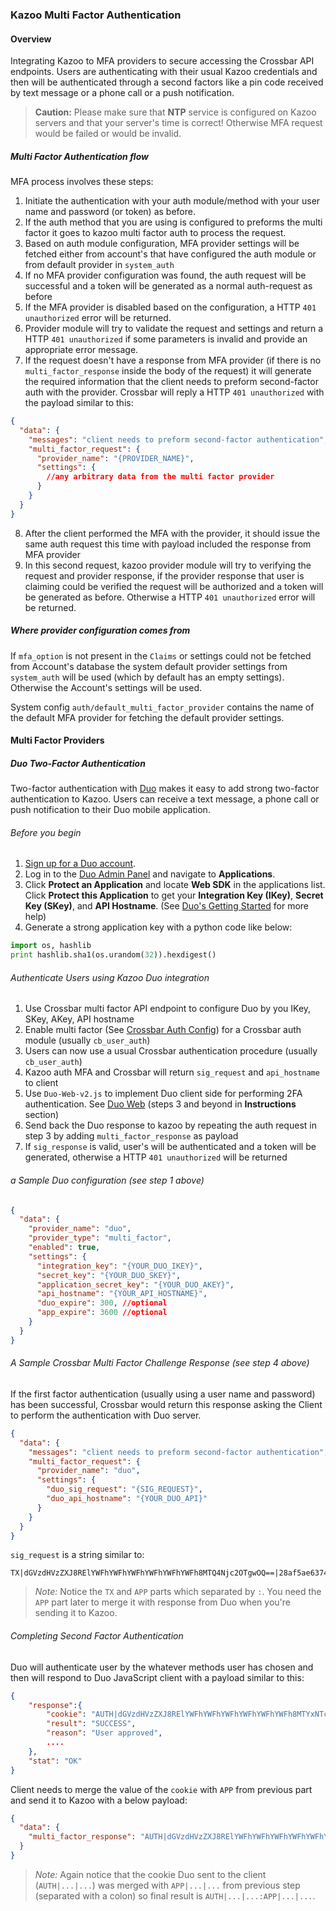 ### Kazoo Multi Factor Authentication

#### Overview

Integrating Kazoo to MFA providers to secure accessing the Crossbar API endpoints. Users are authenticating with their usual Kazoo credentials and then will be authenticated through a second factors like a pin code received by text message or a phone call or a push notification.

> **Caution:** Please make sure that **NTP** service is configured on Kazoo servers and that your server's time is correct! Otherwise MFA request would be failed or would be invalid.

##### Multi Factor Authentication flow

MFA process involves these steps:

1. Initiate the authentication with your auth module/method with your user name and password (or token) as before.
2. If the auth method that you are using is configured to preforms the multi factor it goes to kazoo multi factor auth to process the request.
3. Based on auth module configuration, MFA provider settings will be fetched either from account's that have configured the auth module or from default provider in `system_auth`
4. If no MFA provider configuration was found, the auth request will be successful and a token will be generated as a normal auth-request as before
5. If the MFA provider is disabled based on the configuration, a HTTP `401 unauthorized` error will be returned.
6. Provider module will try to validate the request and settings and return a HTTP `401 unauthorized` if some parameters is invalid and provide an appropriate error message.
7. If the request doesn't have a response from MFA provider (if there is no `multi_factor_response` inside the body of the request) it will generate the required information that the client needs to preform second-factor auth with the provider. Crossbar will reply a HTTP `401 unauthorized` with the payload similar to this:

```json
{
  "data": {
    "messages": "client needs to preform second-factor authentication",
    "multi_factor_request": {
      "provider_name": "{PROVIDER_NAME}",
      "settings": {
        //any arbitrary data from the multi factor provider
      }
    }
  }
}
```

8. After the client performed the MFA with the provider, it should issue the same auth request this time with payload included the response from MFA provider
9. In this second request, kazoo provider module will try to verifying the request and provider response, if the provider response that user is claiming could be verified the request will be authorized and a token will be generated as before. Otherwise a HTTP `401 unauthorized` error will be returned.

##### Where provider configuration comes from

If `mfa_option` is not present in the `Claims` or settings could not be fetched from Account's database the system default provider settings from `system_auth` will be used (which by default has an empty settings).
Otherwise the Account's settings will be used.

System config `auth/default_multi_factor_provider` contains the name of the default MFA provider for fetching the default provider settings.

#### Multi Factor Providers

##### Duo Two-Factor Authentication

Two-factor authentication with [Duo](https://duo.com/) makes it easy to add strong two-factor authentication to Kazoo. Users can receive a text message, a phone call or push notification to their Duo mobile application.

###### Before you begin

1. [Sign up for a Duo account](https://signup.duo.com/).
2. Log in to the [Duo Admin Panel](https://admin.duosecurity.com/) and navigate to **Applications**.
3. Click **Protect an Application** and locate **Web SDK** in the applications list. Click **Protect this Application** to get your **Integration Key (IKey)**, **Secret Key (SKey)**, and **API Hostname**. (See [Duo's Getting Started](https://duo.com/docs/getting_started) for more help)
4. Generate a strong application key with a python code like below:

```python
import os, hashlib
print hashlib.sha1(os.urandom(32)).hexdigest()
```

###### Authenticate Users using Kazoo Duo integration

1. Use Crossbar multi factor API endpoint to configure Duo by you IKey, SKey, AKey, API hostname
2. Enable multi factor (See [Crossbar Auth Config](../../../applications/crossbar/doc/multi_factor.md)) for a Crossbar auth module  (usually `cb_user_auth`)
3. Users can now use a usual Crossbar authentication procedure (usually `cb_user_auth`)
4. Kazoo auth MFA and Crossbar will return `sig_request` and `api_hostname` to client
5. Use `Duo-Web-v2.js` to implement Duo client side for performing 2FA authentication. See [Duo Web](https://duo.com/docs/duoweb) (steps 3 and beyond in **Instructions** section)
6. Send back the Duo response to kazoo by repeating the auth request in step 3 by adding `multi_factor_response` as payload
7. If `sig_response` is valid, user's will be authenticated and a token will be generated, otherwise a HTTP `401 unauthorized` will be returned

###### a Sample Duo configuration (see step 1 above)

```json
{
  "data": {
    "provider_name": "duo",
    "provider_type": "multi_factor",
    "enabled": true,
    "settings": {
      "integration_key": "{YOUR_DUO_IKEY}",
      "secret_key": "{YOUR_DUO_SKEY}",
      "application_secret_key": "{YOUR_DUO_AKEY}",
      "api_hostname": "{YOUR_API_HOSTNAME}",
      "duo_expire": 300, //optional
      "app_expire": 3600 //optional
    }
  }
}
```

###### A Sample Crossbar Multi Factor Challenge Response (see step 4 above)

If the first factor authentication (usually using a user name and password) has been successful, Crossbar would return this response asking the Client to perform the authentication with Duo server.

```json
{
  "data": {
    "messages": "client needs to preform second-factor authentication",
    "multi_factor_request": {
      "provider_name": "duo",
      "settings": {
        "duo_sig_request": "{SIG_REQUEST}",
        "duo_api_hostname": "{YOUR_DUO_API}"
      }
    }
  }
}
```

`sig_request` is a string similar to:

```
TX|dGVzdHVzZXJ8RElYWFhYWFhYWFhYWFhYWFhYWFh8MTQ4Njc2OTgwOQ==|28af5ae63742cfc52f36002a146ee181326cd40d:APP|dGVzdHVzZXJ8RElYWFhYWFhYWFhYWFhYWFhYWFh8MTQ4Njc2OTgwOQ==|1f02e643de667f188f409a13b7770dce0a1be777
```

> *Note:* Notice the `TX` and `APP` parts which separated by `:`. You need the `APP` part later to merge it with response from Duo when you're sending it to Kazoo.

###### Completing Second Factor Authentication

Duo will authenticate user by the whatever methods user has chosen and then will respond to Duo JavaScript client with a payload similar to this:

```json
{
    "response":{
        "cookie": "AUTH|dGVzdHVzZXJ8RElYWFhYWFhYWFhYWFhYWFhYWFh8MTYxNTcyNzI0Mw==|d20ad0d1e62d84b00a3e74ec201a5917e77b6aef",
        "result": "SUCCESS",
        "reason": "User approved",
        ....
    },
    "stat": "OK"
}
```

Client needs to merge the value of the `cookie` with `APP` from previous part and send it to Kazoo with a below payload:

```json
{
  "data": {
    "multi_factor_response": "AUTH|dGVzdHVzZXJ8RElYWFhYWFhYWFhYWFhYWFhYWFh8MTYxNTcyNzI0Mw==|d20ad0d1e62d84b00a3e74ec201a5917e77b6aef:APP|dGVzdHVzZXJ8RElYWFhYWFhYWFhYWFhYWFhYWFh8MTQ4Njc2OTgwOQ==|1f02e643de667f188f409a13b7770dce0a1be777",
  }
}
```

> *Note:* Again notice that the cookie Duo sent to the client (`AUTH|...|...`) was merged with `APP|...|...` from previous step (separated with a colon) so final result is `AUTH|...|...:APP|...|...`.
